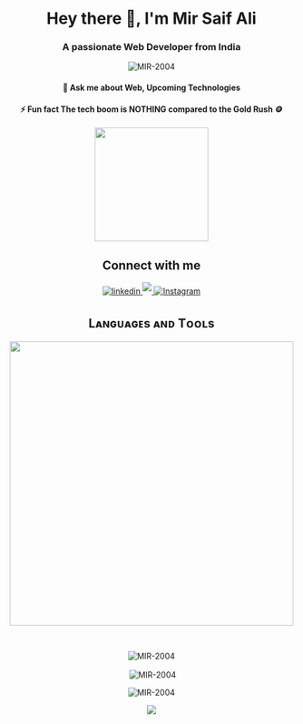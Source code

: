<h1 align="center">Hey there 👋, I'm Mir Saif Ali</h1>
<h3 align="center">A passionate Web Developer from India</h3>

<p align="center"> <img src="https://komarev.com/ghpvc/?username=MIR-2004&label=Profile%20views&color=0e75b6&style=flat" alt="MIR-2004" /> </p>
<h4 align="center">🦄 Ask me about Web, Upcoming Technologies</h4>

<h4 align="center">⚡ Fun fact The tech boom is NOTHING compared to the Gold Rush 🪙</h4>

<!-- gif -->
<div align="center">
  <img height="200" src="https://media.giphy.com/media/v1.Y2lkPTc5MGI3NjExaXJoNTNtbmN0aTVkZGgxNzQ0ZHJ0eDk5eGlobjRwajZnMW1wM3BtbCZlcD12MV9naWZzX3NlYXJjaCZjdD1n/zXmbOaTpbY6mA/giphy.gif" />
</div>

<!-- Soicals -->
<h2 align="center">Connect with me</h2>
<div align="center">

<a href="https://www.linkedin.com/in/mir-saif-ali-9b9415256/" target="_blank">
<img src="https://img.shields.io/badge/linkedin-%231E77B5.svg?&style=for-the-badge&logo=linkedin&logoColor=white" alt="linkedin" style="margin-bottom: 5px;" />
</a>
  
<a href="mailto:mir.saif.ali2004@gmail.com" target="_blank">
<img src="https://img.shields.io/badge/Gmail-D14836?style=for-the-badge&logo=gmail&logoColor=white" mail style="margin-bottom: 5px;" />
</a>
<a href="https://www.instagram.com/saifa_li2345/" target="_blank">
<img src="https://img.shields.io/badge/Instagram-E4405F?style=for-the-badge&logo=instagram&logoColor=white" alt="Instagram" style="margin-bottom: 5px;" />
</a>


<!--Languages and Tools Section-->       
<h2 align="center">Lᴀɴɢᴜᴀɢᴇs ᴀɴᴅ Tᴏᴏʟs</h2> 
<p align="center">
<img width="500px"  src="https://skillicons.dev/icons?i=js,react,redux,tailwind,nodejs,git,github,express,mongo,html,css,vite,figma,postman,java,c,discord,firebase,docker,sentry,prisma,vercel,vscode,windows,sublime,mysql,linux,postgresql,nextjs,npm,ts&perline=10"  />
</p>
<br />


<p><img align="center" src="https://github-readme-stats.vercel.app/api/top-langs?username=Mir-2004&show_icons=true&locale=en&layout=compact&theme=nightowl" alt="MIR-2004" /></p>

<p>&nbsp;<img align="center" src="https://github-readme-stats.vercel.app/api?username=Mir-2004&show_icons=true&locale=en&theme=nightowl" alt="MIR-2004" /></p>

<p><img align="center" src="https://github-readme-streak-stats.herokuapp.com/?user=Mir-2004&theme=nightowl" alt="MIR-2004" /></p>

<!--Footer--> 
<p align="center">
  <img src="https://capsule-render.vercel.app/api?type=waving&color=gradient&height=65&section=footer"/>
</p>
